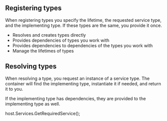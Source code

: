 ## Registering types

When registering types you specify the lifetime, the requested service type, and the implementing type. If these types are the same, you provide it once.

- Resolves and creates types directly
- Provides dependencies of types you work with
- Provides dependencies to dependencies of the types you work with
- Manage the lifetimes of types

## Resolving types


When resolving a type, you request an instance of a service type. The container will find the implementing type, instantiate it if needed, and return it to you.

If the implementing type has dependencies, they are provided to the implementing type as well.

host.Services.GetRequiredService<ProductImporter>();